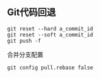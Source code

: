 ## Git代码回退

```shell
git reset --hard a_commit_id
git reset --soft a_commit_id
git push -f
```

<!--a_commit_id是要回退到的提交的id-->

合并分支配置

```shell
git config pull.rebase false
```

